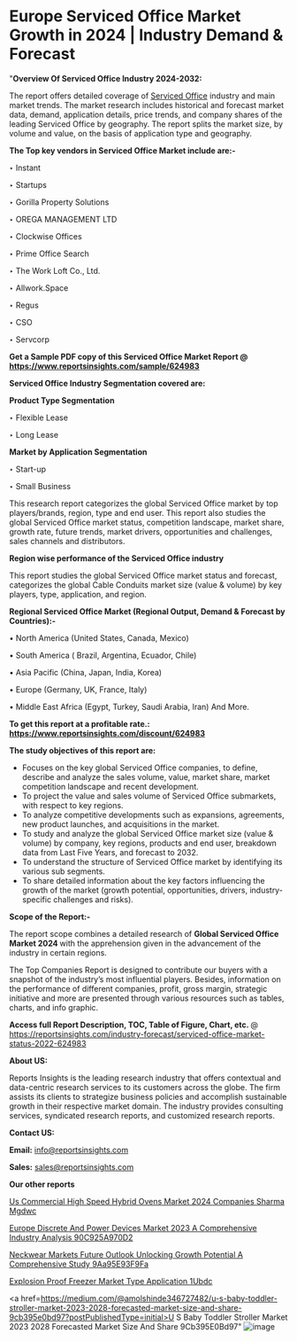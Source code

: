 # Europe Serviced Office Market Growth in 2024 | Industry Demand & Forecast

"<strong>Overview Of Serviced Office Industry 2024-2032:</strong>

The report offers detailed coverage of <a href=https://www.reportsinsights.com/sample/624983>Serviced Office</a> industry and main market trends. The market research includes historical and forecast market data, demand, application details, price trends, and company shares of the leading Serviced Office by geography. The report splits the market size, by volume and value, on the basis of application type and geography.

<strong>The Top key vendors in Serviced Office Market include are:- </strong>

‣ Instant

‣ Startups

‣ Gorilla Property Solutions

‣ OREGA MANAGEMENT LTD

‣ Clockwise Offices

‣ Prime Office Search

‣ The Work Loft Co., Ltd.

‣ Allwork.Space

‣ Regus

‣ CSO

‣ Servcorp

<strong>Get a Sample PDF copy of this Serviced Office Market Report </strong><strong>@ <a href=https://www.reportsinsights.com/sample/624983 style=color:#0000ff;>https://www.reportsinsights.com/sample/624983</a> </strong>

<strong>Serviced Office Industry Segmentation covered are:</strong>

<strong>Product Type Segmentation</strong>

‣    Flexible Lease

‣ Long Lease

<strong>Market by Application Segmentation</strong>

‣   Start-up

‣ Small Business

This research report categorizes the global Serviced Office market by top players/brands, region, type and end user. This report also studies the global Serviced Office market status, competition landscape, market share, growth rate, future trends, market drivers, opportunities and challenges, sales channels and distributors.

<strong>Region wise performance of the Serviced Office industry</strong><strong> </strong>

This report studies the global Serviced Office market status and forecast, categorizes the global Cable Conduits market size (value &amp; volume) by key players, type, application, and region. 

<strong>Regional Serviced Office Market (Regional Output, Demand &amp; Forecast by Countries):-</strong>

• North America (United States, Canada, Mexico)

• South America ( Brazil, Argentina, Ecuador, Chile)

• Asia Pacific (China, Japan, India, Korea)

• Europe (Germany, UK, France, Italy)

• Middle East Africa (Egypt, Turkey, Saudi Arabia, Iran) And More.

<strong>To get this report at a profitable rate.: <a href=https://www.reportsinsights.com/discount/624983 style=color:#0000ff;>https://www.reportsinsights.com/discount/624983</a></strong>

<strong>The study objectives of this report are:</strong>
<ul>
  <li>Focuses on the key global Serviced Office companies, to define, describe and analyze the sales volume, value, market share, market competition landscape and recent development.</li>
  <li>To project the value and sales volume of Serviced Office submarkets, with respect to key regions.</li>
  <li>To analyze competitive developments such as expansions, agreements, new product launches, and acquisitions in the market.</li>
  <li>To study and analyze the global Serviced Office market size (value &amp; volume) by company, key regions, products and end user, breakdown data from Last Five Years, and forecast to 2032.</li>
  <li>To understand the structure of Serviced Office market by identifying its various sub segments.</li>
  <li>To share detailed information about the key factors influencing the growth of the market (growth potential, opportunities, drivers, industry-specific challenges and risks).</li>
</ul>
<strong>Scope of the Report:-</strong><strong> </strong>

The report scope combines a detailed research of <strong>Global Serviced Office Market 2024 </strong>with the apprehension given in the advancement of the industry in certain regions.

The Top Companies Report is designed to contribute our buyers with a snapshot of the industry’s most influential players. Besides, information on the performance of different companies, profit, gross margin, strategic initiative and more are presented through various resources such as tables, charts, and info graphic.

<strong>Access full Report Description, TOC, Table of Figure, Chart, etc. </strong>@   <a href=https://reportsinsights.com/industry-forecast/serviced-office-market-status-2022-624983 style=color:#0000ff;>https://reportsinsights.com/industry-forecast/serviced-office-market-status-2022-624983</a>

<strong>About US:</strong>

Reports Insights is the leading research industry that offers contextual and data-centric research services to its customers across the globe. The firm assists its clients to strategize business policies and accomplish sustainable growth in their respective market domain. The industry provides consulting services, syndicated research reports, and customized research reports.

<strong>Contact US:</strong>

<p class=""""><b>Email:</b> <a href=mailto:info@reportsinsights.com>info@reportsinsights.com</a></p>
<p class=""""><b>Sales:</b> <a href=mailto:sales@reportsinsights.com>sales@reportsinsights.com</a></p>

<strong>Our other reports</strong>

<a href=https://www.linkedin.com/pulse/us-commercial-high-speed-hybrid-ovens-market-2024-companies-sharma-mgdwc/>Us Commercial High Speed Hybrid Ovens Market 2024 Companies Sharma Mgdwc</a>

<a href=https://medium.com/@akitotamura255/europe-discrete-and-power-devices-market-2023-a-comprehensive-industry-analysis-90c925a970d2>Europe Discrete And Power Devices Market 2023 A Comprehensive Industry Analysis 90C925A970D2</a>

<a href=https://medium.com/@jadhaosuchit578/neckwear-markets-future-outlook-unlocking-growth-potential-a-comprehensive-study-9aa95e93f9fa>Neckwear Markets Future Outlook Unlocking Growth Potential A Comprehensive Study 9Aa95E93F9Fa</a>

<a href=https://www.linkedin.com/pulse/explosion-proof-freezer-market-type-application-1ubdc/>Explosion Proof Freezer Market Type Application 1Ubdc</a>

<a href=https://medium.com/@amolshinde346727482/u-s-baby-toddler-stroller-market-2023-2028-forecasted-market-size-and-share-9cb395e0bd97?postPublishedType=initial>U S Baby Toddler Stroller Market 2023 2028 Forecasted Market Size And Share 9Cb395E0Bd97</a>"
![image](https://github.com/aanak123/RIMarketer1/assets/158471119/0f7a4d6c-8f59-452f-8de1-21044e5a2e6a)
